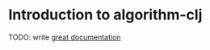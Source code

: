 # Introduction to algorithm-clj

TODO: write [great documentation](http://jacobian.org/writing/what-to-write/)
